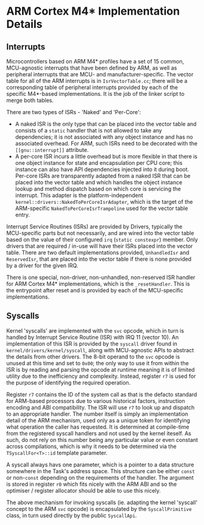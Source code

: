 # ARM Cortex M4* Implementation Details

## Interrupts
Microcontrollers based on ARM M4* profiles have a set of 15 common, MCU-agnostic interrupts that have been defined by ARM, as well as peripheral interrupts that are MCU- and manufacturer-specific.  The vector table for all of the ARM interrupts is in `IsrVectorTable.cc`; there will be a corresponding table of peripheral interrupts provided by each of the specific M4*-based implementations.  It is the job of the linker script to merge both tables.

There are two types of ISRs - 'Naked' and 'Per-Core':
- A naked ISR is the only type that can be placed into the vector table and consists of a `static` handler that is not allowed to take any dependencies; it is not associated with any object instance and has no associated overhead.  For ARM, such ISRs need to be decorated with the `[[gnu::interrupt]]` attribute.
- A per-core ISR incurs a little overhead but is more flexible in that there is one object instance for state and encapsulation per CPU core; this instance can also have API dependencies injected into it during boot.  Per-core ISRs are transparently adapted from a naked ISR that can be placed into the vector table and which handles the object instance lookup and method dispatch based on which core is servicing the interrupt.  This adapter is the platform-independent `kernel::drivers::NakedToPerCoreIsrAdapter`, which is the target of the ARM-specific `NakedToPerCoreIsrTrampoline` used for the vector table entry.

Interrupt Service Routines (ISRs) are provided by Drivers, typically the MCU-specific parts but not necessarily, and are wired into the vector table based on the value of their configured `irq` (`static constexpr`) member.  Only drivers that are required / in-use will have their ISRs placed into the vector table.  There are two default implementations provided, `UnhandledIsr` and `ReservedIsr`, that are placed into the vector table if there is none provided by a driver for the given IRQ.

There is one special, non-driver, non-unhandled, non-reserved ISR handler for ARM Cortex M4* implementations, which is the `_resetHandler`.  This is the entrypoint after reset and is provided by each of the MCU-specific implementations.

## Syscalls
Kernel 'syscalls' are implemented with the `svc` opcode, which in turn is handled by Interrupt Service Routine (ISR) with IRQ 11 (vector 10).  An implementation of this ISR is provided by the `syscall` driver found in `kernel/drivers/kernel/syscall`, along with MCU-agnostic APIs to abstract the details from other drivers.  The 8-bit operand to the `svc` opcode is unused at this time and set to `0x00`; the only way to use it from within the ISR is by reading and parsing the opcode at runtime meaning it is of limited utility due to the inefficiency and complexity.  Instead, register `r7` is used for the purpose of identifying the required operation.

Register `r7` contains the ID of the system call as that is the defacto standard for ARM-based processors due to various historical factors, instruction encoding and ABI compatibility.  The ISR will use `r7` to look up and dispatch to an appropriate handler.  The number itself is simply an implementation detail of the ARM mechanism, used only as a unique token for identifying what operation the caller has requested.  It is determined at compile-time from the registered syscall handlers and not used by the kernel iteself.  As such, do not rely on this number being any particular value or even constant across compilations, which is why it needs to be determined via the `TSyscallFor<T>::id` template parameter.

A syscall always havs one parameter, which is a pointer to a data structure somewhere in the Task's address space.  This structure can be either `const` or non-`const` depending on the requirements of the handler.  The argument is stored in register `r0` which fits nicely with the ARM ABI and so the optimiser / register allocator should be able to use this nicely.

The above mechanism for invoking syscalls (ie. adapting the kernel 'syscall' concept to the ARM `svc` opcode) is encapsulated by the `SyscallPrimitive` class, in turn used directly by the public `SyscallApi`.
